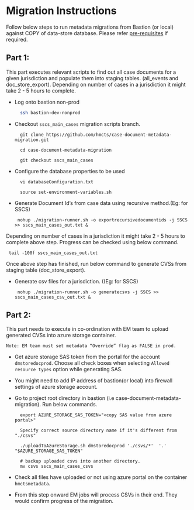 # Migration Instructions

Follow below steps to run metadata migrations from Bastion (or local) against COPY of data-store database. 
Please refer [pre-requisites](README.md) if required.

## Part 1:
 This part executes relevant scripts to find out all case documents for a given jurisdiction and populate them into staging tables. (all_events and doc_store_export). Depending on number of cases in a jurisdiction it might take 2 - 5 hours to complete. 

- Log onto bastion non-prod

    ```bash
      ssh bastion-dev-nonprod
    ```

- Checkout `sscs_main_cases` migration scripts branch. 
    ```
      git clone https://github.com/hmcts/case-document-metadata-migration.git
            
      cd case-document-metadata-migration
  
      git checkout sscs_main_cases
    ``` 
- Configure the database properties to be used

  ```
    vi databaseConfiguration.txt  

    source set-environment-variables.sh
  ```

- Generate Document Id’s from case data using recursive method.(Eg: for SSCS)

   ```
    nohup ./migration-runner.sh -o exportrecursivedocumentids -j SSCS >> sscs_main_cases_out.txt &
   ```
Depending on number of cases in a jurisdiction it might take 2 - 5 hours to complete above step. Progress can be checked using below command.

   ```
    tail -100f sscs_main_cases_out.txt
   ```

Once above step has finished, run below command to generate CVSs from staging table (doc_store_export). 

- Generate csv files for a jurisdiction. ((Eg: for SSCS)
   ```
    nohup ./migration-runner.sh -o generatecsvs -j SSCS >> sscs_main_cases_csv_out.txt &
  ```

## Part 2:  
This part needs to execute in co-ordination with EM team to upload generated CVSs into azure storage container. 

    Note: EM team must set metadata “Override” flag as FALSE in prod.

- Get azure storage SAS token from the portal for the account `dmstoredocprod`. Choose all check boxes when selecting `Allowed resource types` option while generating SAS. 

- You might need to add IP address of bastion(or local) into firewall settings of azure storage account.

- Go to project root directory in bastion (i.e case-document-metadata-migration). Run below commands. 

    ```
      export AZURE_STORAGE_SAS_TOKEN="<copy SAS value from azure portal>"
      
      Specify correct source directory name if it's different from "./csvs"
    
      ./uploadToAzureStorage.sh dmstoredocprod './csvs/*'  '.' "$AZURE_STORAGE_SAS_TOKEN"
      
      # backup uploaded csvs into another directory. 
      mv csvs sscs_main_cases_csvs  
  
   ```

- Check all files have uploaded or not using azure portal on the container `hmctsmetadata`.

- From this step onward EM jobs will process CSVs in their end. They would confirm progress of the migration. 


